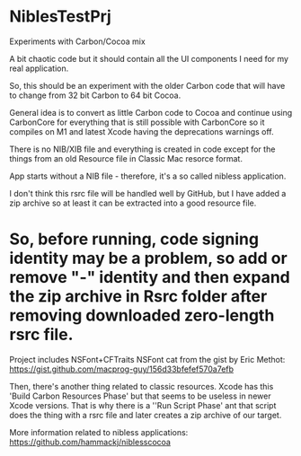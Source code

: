 # NiblesTestPrj
Experiments with Carbon/Cocoa mix

A bit chaotic code but it should contain all the UI components I need for my real application.

So, this should be an experiment with the older Carbon code that will have to change from 32 bit Carbon to 64 bit Cocoa.

General idea is to convert as little Carbon code to Cocoa and continue using CarbonCore for everything that is still possible with CarbonCore so it compiles on M1 and latest Xcode having the deprecations warnings off.

There is no NIB/XIB file and everything is created in code except  for the things from an old Resource file in Classic Mac resorce format.

App starts without a NIB file - therefore, it's a so called nibless application.

I don't think this rsrc file will be handled well by GitHub, but I have added a zip archive so at least it can be extracted into a good resource file.

# So, before running, code signing identity may be a problem, so add or remove "-" identity and then expand the zip archive in Rsrc folder after removing downloaded zero-length rsrc file.

Project includes NSFont+CFTraits NSFont cat from the gist by Eric Methot: https://gist.github.com/macprog-guy/156d33bfefef570a7efb

Then, there's another thing related to classic resources. Xcode has this 'Build Carbon Resources Phase' but that seems to be useless in newer Xcode versions. That is why there is a ''Run Script Phase' ant that script does the thing with a rsrc file and later creates a zip archive of our target.

More information related to nibless applications: https://github.com/hammackj/niblesscocoa
